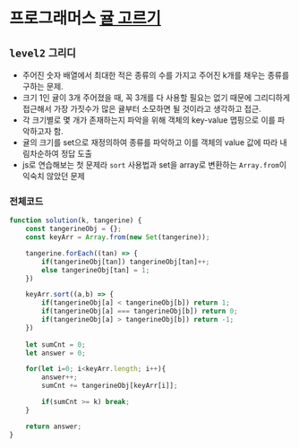 # 프로그래머스 [귤 고르기](https://school.programmers.co.kr/learn/courses/30/lessons/138476)
`level2` `그리디`
---
- 주어진 숫자 배열에서 최대한 적은 종류의 수를 가지고 주어진 k개를 채우는 종류를 구하는 문제.
- 크기 1인 귤이 3개 주어졌을 때, 꼭 3개를 다 사용할 필요는 없기 때문에 그리디하게 접근해서 가장 가짓수가 많은 귤부터 소모하면 될 것이라고 생각하고 접근.
- 각 크기별로 몇 개가 존재하는지 파악을 위해 객체의 key-value 맵핑으로 이를 파악하고자 함.
- 귤의 크기를 set으로 재정의하여 종류를 파악하고 이를 객체의 value 값에 따라 내림차순하여 정답 도출
- js로 연습해보는 첫 문제라 `sort` 사용법과 set을 array로 변환하는 `Array.from`이 익숙치 않았던 문제

### 전체코드
```jsx
function solution(k, tangerine) {
    const tangerineObj = {};
    const keyArr = Array.from(new Set(tangerine));

    tangerine.forEach((tan) => {
        if(tangerineObj[tan]) tangerineObj[tan]++;
        else tangerineObj[tan] = 1;
    })

    keyArr.sort((a,b) => {
        if(tangerineObj[a] < tangerineObj[b]) return 1;
        if(tangerineObj[a] === tangerineObj[b]) return 0;
        if(tangerineObj[a] > tangerineObj[b]) return -1;
    })
    
    let sumCnt = 0;
    let answer = 0;

    for(let i=0; i<keyArr.length; i++){
        answer++;
        sumCnt += tangerineObj[keyArr[i]];

        if(sumCnt >= k) break;
    }

    return answer;
}
```
